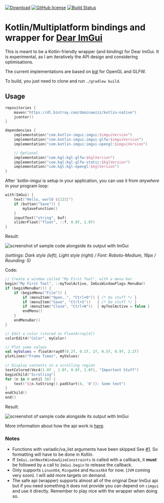 [![Download](https://api.bintray.com/packages/dominaezzz/kotlin-native/kotlin-imgui/images/download.svg)](https://bintray.com/dominaezzz/kotlin-native/kotlin-imgui/_latestVersion)
[![GitHub license](https://img.shields.io/badge/license-MIT%20License%202.0-blue.svg?style=flat)](https://en.wikipedia.org/wiki/MIT_License)
[![Build Status](https://github.com/Dominaezzz/kotlin-imgui/workflows/Build/badge.svg)](https://github.com/Dominaezzz/kotlin-imgui/actions)

# Kotlin/Multiplatform bindings and wrapper for [Dear ImGui](https://github.com/ocornut/imgui)

This is meant to be a Kotlin-friendly wrapper (and binding) for Dear ImGui.
It is experimental, as I am iteratively the API design and considering optimisations.

The current implementations are based on [kgl](https://github.com/Dominaezzz/kgl) for OpenGL and GLFW.

To build, you just need to clone and run `./gradlew build`.

## Usage
```kotlin
repositories {
    maven("https://dl.bintray.com/dominaezzz/kotlin-native")
    jcenter()
}

dependencies {
    implementation("com.kotlin-imgui:imgui:$imguiVersion")
    implementation("com.kotlin-imgui:imgui-glfw:$imguiVersion")
    implementation("com.kotlin-imgui:imgui-opengl:$imguiVersion")

    // Optional
    implementation("com.kgl:kgl-glfw:$kglVersion")
    implementation("com.kgl:kgl-glfw-static:$kglVersion")
    implementation("com.kgl:kgl-opengl:$kglVersion")
}
```

After `kotlin-imgui is setup in your application, you can use it from _anywhere_ in your program loop:
```kotlin
with(ImGui) {
    text("Hello, world ${123}")
    if (button("Save")) {
        mySaveFunction()
    }
    inputText("string", buf)
    sliderFloat("float", ::f, 0.0f, 1.0f)
}
```

Result:

![screenshot of sample code alongside its output with ImGui](https://raw.githubusercontent.com/wiki/ocornut/imgui/web/v160/code_sample_02.png)

_(settings: Dark style (left), Light style (right) / Font: Roboto-Medium, 16px / Rounding: 5)_

Code:
```kotlin
// Create a window called "My First Tool", with a menu bar.
begin("My First Tool", ::myToolActive, ImGuiWindowFlags.MenuBar)
if (beginMenuBar()) {
    if (beginMenu("File")) {
        if (menuItem("Open..", "Ctrl+O")) { /* Do stuff */ }
        if (menuItem("Save", "Ctrl+S"))   { /* Do stuff */ }
        if (menuItem("Close", "Ctrl+W"))  { myToolActive = false }
        endMenu()
    }
    endMenuBar()
}

// Edit a color (stored as FloatArray[4])
colorEdit4("Color", myColor)

// Plot some values
val myValues = floatArrayOf(0.2f, 0.1f, 1f, 0.5f, 0.9f, 2.2f)
plotLines("Frame Times", myValues)
 
// Display contents in a scrolling region
textColored(Vec4(1.0f , 1.0f, 0.0f, 1.0f), "Important Stuff")
beginChild("Scrolling")
for (n in 0 until 50) {
    text("${n.toString().padStart(4, '0')}: Some text")
}
endChild()
end()
```

Result:

![screenshot of sample code alongside its output with ImGui](https://raw.githubusercontent.com/wiki/ocornut/imgui/web/v160/code_sample_03_color.gif)

More information about how the api work is [here](https://github.com/ocornut/imgui#how-it-works).

### Notes
- Functions with variadic/va_list arguments have been skipped See [#1](https://github.com/Dominaezzz/kotlin-imgui/issues/1). So formatting will have to be done in Koltin.
- If `ImGui.setNextWindowSizeConstraints` is called with a callback, it **must** be followed by a call to `ImGui.begin` to release the callback.
- Only supports `LinuxX64`, `MingwX64` and `MacosX64` for now. (`JVM` coming very soon). I will add more targets on demand.
- The safe api (wrapper) supports almost all of the original Dear ImGui api but if you need something it does not provide you can depend on `cimgui` and use it directly. Remember to play nice with the wrapper when doing so.
